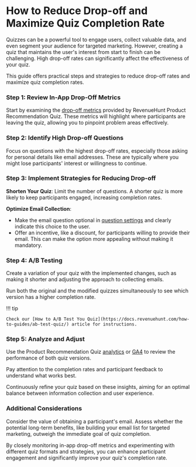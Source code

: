 # How to Reduce Drop-off and Maximize Quiz Completion Rate

Quizzes can be a powerful tool to engage users, collect valuable data, and even segment your audience for targeted marketing. However, creating a quiz that maintains the user's interest from start to finish can be challenging. High drop-off rates can significantly affect the effectiveness of your quiz.

This guide offers practical steps and strategies to reduce drop-off rates and maximize quiz completion rates.

### Step 1: Review In-App Drop-Off Metrics

Start by examining the [drop-off metrics](https://docs.revenuehunt.com/reference/quiz-builder/#drop-off) provided by RevenueHunt Product Recommendation Quiz. These metrics will highlight where participants are leaving the quiz, allowing you to pinpoint problem areas effectively.

### Step 2: Identify High Drop-off Questions

Focus on questions with the highest drop-off rates, especially those asking for personal details like email addresses. These are typically where you might lose participants' interest or willingness to continue.

### Step 3: Implement Strategies for Reducing Drop-off

**Shorten Your Quiz**: Limit the number of questions. A shorter quiz is more likely to keep participants engaged, increasing completion rates.

**Optimize Email Collection**:
  - Make the email question optional in [question settings](https://docs.revenuehunt.com/reference/quiz-builder/#question-settings) and clearly indicate this choice to the user.
  - Offer an incentive, like a discount, for participants willing to provide their email. This can make the option more appealing without making it mandatory.

### Step 4: A/B Testing

Create a variation of your quiz with the implemented changes, such as making it shorter and adjusting the approach to collecting emails.

Run both the original and the modified quizzes simultaneously to see which version has a higher completion rate.

!!! tip

    Check our [How to A/B Test You Quiz](https://docs.revenuehunt.com/how-to-guides/ab-test-quiz/) article for instructions.

### Step 5: Analyze and Adjust
Use the Product Recommendation Quiz [analytics](https://docs.revenuehunt.com/reference/quiz-builder/#analytics) or [GA4](https://docs.revenuehunt.com/how-to-guides/integrate-google-analytics/) to review the performance of both quiz versions.

Pay attention to the completion rates and participant feedback to understand what works best.

Continuously refine your quiz based on these insights, aiming for an optimal balance between information collection and user experience.

### Additional Considerations

Consider the value of obtaining a participant's email. Assess whether the potential long-term benefits, like building your email list for targeted marketing, outweigh the immediate goal of quiz completion.

By closely monitoring in-app drop-off metrics and experimenting with different quiz formats and strategies, you can enhance participant engagement and significantly improve your quiz's completion rate.
